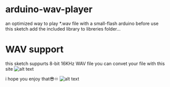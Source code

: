 # arduino-wav-player
an optimized way to play *.wav file with a small-flash arduino
before use this sketch add the included library to libreries folder...

# WAV support
this sketch suppurts 8-bit 16KHz WAV file you can convet your file with this site
![alt text](http://uupload.ir/files/cld6_site.png)

i hope you enjoy that😎♾
![alt text](http://uupload.ir/files/p2f2_%DB%B2%DB%B0%DB%B1%DB%B9%DB%B0%DB%B9%DB%B1%DB%B7_%DB%B1%DB%B6%DB%B0%DB%B4%DB%B1%DB%B3.jpg)
